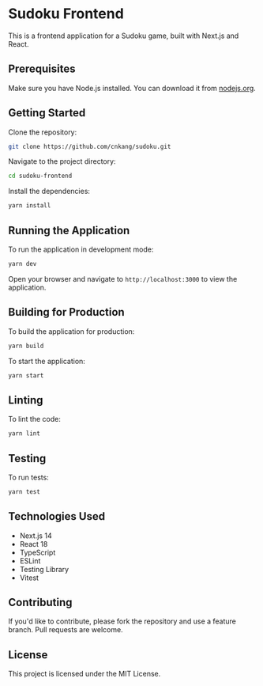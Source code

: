 # Sudoku Frontend

This is a frontend application for a Sudoku game, built with Next.js and React.

## Prerequisites

Make sure you have Node.js installed. You can download it from [nodejs.org](https://nodejs.org/).

## Getting Started

Clone the repository:

```bash
git clone https://github.com/cnkang/sudoku.git
```
Navigate to the project directory:
```bash
cd sudoku-frontend
```
Install the dependencies:
```bash
yarn install
```
## Running the Application
To run the application in development mode:
```bash
yarn dev
```
Open your browser and navigate to `http://localhost:3000` to view the application.

## Building for Production
To build the application for production:
```bash
yarn build
```
To start the application:
```bash
yarn start
```

## Linting
To lint the code:
```bash
yarn lint
```

## Testing
To run tests:
```bash
yarn test
```

## Technologies Used

- Next.js 14
- React 18
- TypeScript
- ESLint
- Testing Library
- Vitest

## Contributing

If you'd like to contribute, please fork the repository and use a feature branch. Pull requests are welcome.

## License

This project is licensed under the MIT License.
